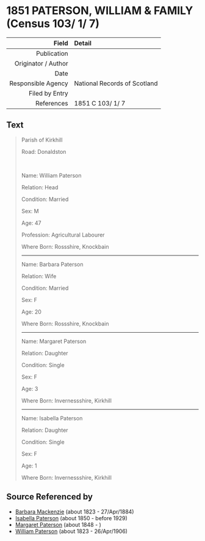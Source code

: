 ﻿---
layout: page
permalink: /sources/s60950938
---

# 1851 PATERSON, WILLIAM & FAMILY (Census 103/ 1/ 7)

Field | Detail
---:|:---
Publication | 
Originator / Author | 
Date | 
Responsible Agency | National Records of Scotland
Filed by Entry | 
References | 1851 C 103/ 1/ 7

## Text

> Parish of Kirkhill
>
> Road: Donaldston
>
> <br/>
>
> Name: William Paterson
>
> Relation: Head
>
> Condition: Married
>
> Sex: M
>
> Age: 47
>
> Profession: Agricultural Labourer
>
> Where Born: Rossshire, Knockbain
>
> ---
>
> Name: Barbara Paterson
>
> Relation: Wife
>
> Condition: Married
>
> Sex: F
>
> Age: 20
>
> Where Born: Rossshire, Knockbain
>
> ---
>
> Name: Margaret Paterson
>
> Relation: Daughter
>
> Condition: Single
>
> Sex: F
>
> Age: 3
>
> Where Born: Invernessshire, Kirkhill
>
> ---
>
> Name: Isabella Paterson
>
> Relation: Daughter
>
> Condition: Single
>
> Sex: F
>
> Age: 1
>
> Where Born: Invernessshire, Kirkhill
>

## Source Referenced by

* [Barbara Mackenzie](../people/@28263584@-barbara-mackenzie-b1823-d1884-4-27.md) (about 1823 - 27/Apr/1884)
* [Isabella Paterson](../people/@24882788@-isabella-paterson-b1850-d1929.md) (about 1850 - before 1929)
* [Margaret Paterson](../people/@93188721@-margaret-paterson-b1848-d.md) (about 1848 - )
* [William Paterson](../people/@55148620@-william-paterson-b1823-d1906-4-26.md) (about 1823 - 26/Apr/1906)
